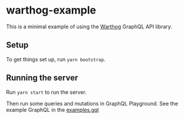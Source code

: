 # warthog-example

This is a minimal example of using the [Warthog](https://github.com/goldcaddy77/warthog)
GraphQL API library.

## Setup

To get things set up, run `yarn bootstrap`.

## Running the server

Run `yarn start` to run the server.

Then run some queries and mutations in GraphQL Playground. See the example GraphQL
in the [examples.gql](./examples.gql)